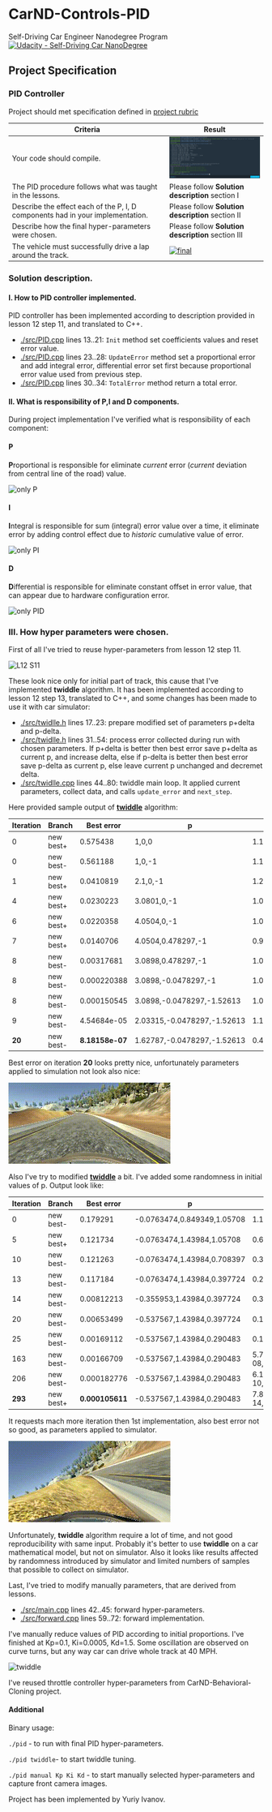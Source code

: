 # CarND-Controls-PID
Self-Driving Car Engineer Nanodegree Program [![Udacity - Self-Driving Car NanoDegree](https://s3.amazonaws.com/udacity-sdc/github/shield-carnd.svg)](http://www.udacity.com/drive)

## Project Specification

### PID Controller

Project should met specification defined in [project rubric](https://review.udacity.com/#!/rubrics/1972/view)  

| Criteria | Result |
|----------|--------|
| Your code should compile. |  [![build](./img/00_build_thumb.png)](./img/01_build.png) |
| The PID procedure follows what was taught in the lessons. | Please follow **Solution description** section I |
| Describe the effect each of the P, I, D components had in your implementation. | Please follow **Solution description** section II |
| Describe how the final hyper-parameters were chosen. | Please follow **Solution description** section III |
| The vehicle must successfully drive a lap around the track. | [![final](./data/track_video.gif)](./data/track_video.mp4) |

### Solution description.

#### I. How to PID controller implemented.

PID controller has been implemented according to description provided in lesson 12 step 11, and translated to C++.

   * [./src/PID.cpp](./src/PID.cpp) lines 13..21: ```Init``` method set coefficients values and reset error value.
   * [./src/PID.cpp](./src/PID.cpp) lines 23..28: ```UpdateError``` method set a proportional error and add integral error, differential error set first because proportional error value used from previous step.
   * [./src/PID.cpp](./src/PID.cpp) lines 30..34: ```TotalError``` method return a total error.

#### II. What is responsibility of P,I and D components.

During project implementation I've verified what is responsibility of each component:

#### P
   **P**roportional is responsible for eliminate _current_ error (_current_ deviation from central line of the road) value.

   ![only P](./img/03_00_01_00_00.gif)

#### I
   **I**ntegral is responsible for sum (integral) error value over a time, it eliminate error by adding control effect due to _historic_ cumulative value of error.

   ![only PI](./img/03_01_01_0001_00.gif)

#### D
   **D**ifferential is responsible for eliminate constant offset in error value, that can appear due to hardware configuration error.


   ![only PID](./img/03_01_01_0001_20.gif)
### III. How hyper parameters were chosen.

 First of all I've tried to reuse hyper-parameters from lesson 12 step 11.

 ![L12 S11](./img/04_01_02_0004_30.gif)

 These look nice only for initial part of track, this cause that I've implemented **twiddle** algorithm. It has been implemented according to lesson 12 step 13, translated to C++, and some changes has been made to use it with car simulator:

 * [./src/twidlle.h](./src/twidlle.h) lines 17..23: prepare modified set of parameters p+delta and p-delta.
 * [./src/twidlle.h](./src/twidlle.h) lines 31..54: process error collected during run with chosen parameters. If p+delta is better then best error save p+delta as current p, and increase delta, else if p-delta is better then best error save p-delta as current p, else leave current p unchanged and decremet delta.
 * [./src/twidlle.cpp](./src/twidlle.cpp) lines 44..80: twiddle main loop. It applied current parameters, collect data, and calls ```update_error``` and ```next_step```.

 Here provided sample output of [**twiddle**](./logs/twiddle.txt) algorithm:

 | Iteration | Branch  | Best error | p                         | delta p |
 |-----------|---------|------------|---------------------------|---------|
 | 0         |new best+|0.575438    |1,0,0                      |1.1,1,1|
 | 0         |new best-|0.561188    |1,0,-1                     |1.1,0.9,1.1|
 | 1         |new best+|0.0410819   |2.1,0,-1                   |1.21,0.9,1.1|
 | 4         |new best+|0.0230223   |3.0801,0,-1                |1.07811,0.6561,0.8019|
 | 6         |new best+|0.0220358   |4.0504,0,-1                |1.06733,0.531441,0.649539|
 | 7         |new best+|0.0140706   |4.0504,0.478297,-1         |0.960596,0.526127,0.584585|
 | 8         |new best-|0.00317681  |3.0898,0.478297,-1         |1.05666,0.526127,0.526127|
 | 8         |new best-|0.000220388 |3.0898,-0.0478297,-1       |1.05666,0.578739,0.526127|
 | 8         |new best-|0.000150545 |3.0898,-0.0478297,-1.52613 |1.05666,0.578739,0.578739|
 | 9         |new best-|4.54684e-05 |2.03315,-0.0478297,-1.52613|1.16232,0.578739,0.578739|
 | **20**        |new best-|**8.18158e-07** |1.62787,-0.0478297,-1.52613|0.445804,0.181615,0.181615|

 Best error on iteration **20** looks pretty nice, unfortunately parameters applied to simulation not look also nice:

 ![twiddle](./img/04_02_doc.gif)

 Also I've try to modified [**twiddle**](./logs/twiddle_r.txt) a bit. I've added some randomness in initial values of p. Output look like:

 | Iteration | Branch  | Best error | p                         | delta p |
 |-----------|---------|------------|---------------------------|---------|
 |0|new best-|0.179291|-0.0763474,0.849349,1.05708|1.1,1,1|
 |5|new best+|0.121734|-0.0763474,1.43984,1.05708|0.649539,0.649539,0.59049|
 |10|new best-|0.121263|-0.0763474,1.43984,0.708397|0.383546,0.383546,0.383546|
 |13|new best-|0.117184|-0.0763474,1.43984,0.397724|0.279605,0.279605,0.34174|
 |14|new best-|0.00812213|-0.355953,1.43984,0.397724|0.307566,0.279605,0.34174|
 |20|new best-|0.00653499|-0.537567,1.43984,0.397724|0.199776,0.148594,0.181615|
 |25|new best-|0.00169112|-0.537567,1.43984,0.290483|0.117966,0.0789688,0.117966|
 |163|new best-|0.00166709|-0.537567,1.43984,0.290483|5.71771e-08,3.82756e-08,6.98831e-08|
 |206|new best-|0.000182776|-0.537567,1.43984,0.290483|6.16098e-10,4.12429e-10,9.20344e-10|
 |**293**|new best+|**0.000105611**|-0.537567,1.43984,0.290483|7.86862e-14,4.78857e-14,1.06858e-13|

 It requests mach more iteration then 1st implementation, also best error not so good, as parameters applied to simulator.

 ![twiddle](./img/04_03_doc.gif)

  Unfortunately, **twiddle** algorithm require a lot of time, and not good reproducibility with same input. Probably it's better to use **twiddle** on a car mathematical model, but not on simulator. Also it looks like results affected by randomness introduced by simulator and limited numbers of samples that possible to collect on simulator.

 Last, I've tried to modify manually parameters, that are derived from lessons.
 * [./src/main.cpp](./src/main.cpp) lines 42..45: forward hyper-parameters.
 * [./src/forward.cpp](./src/forward.cpp) lines 59..72: forward implementation.

 I've manually reduce values of PID according to initial proportions. I've finished at Kp=0.1, Ki=0.0005, Kd=1.5. Some oscillation are observed on curve turns, but any way car can drive whole track at 40 MPH.

 ![twiddle](./img/04_04_final.gif)

 I've reused throttle controller hyper-parameters from CarND-Behavioral-Cloning project.

#### Additional

  Binary usage:

  ```./pid``` - to run with final PID hyper-parameters.

  ```./pid twiddle```- to start twiddle tuning.

  ```./pid manual Kp Ki Kd``` - to start manually selected hyper-parameters and capture front camera images.



Project has been implemented by Yuriy Ivanov.

